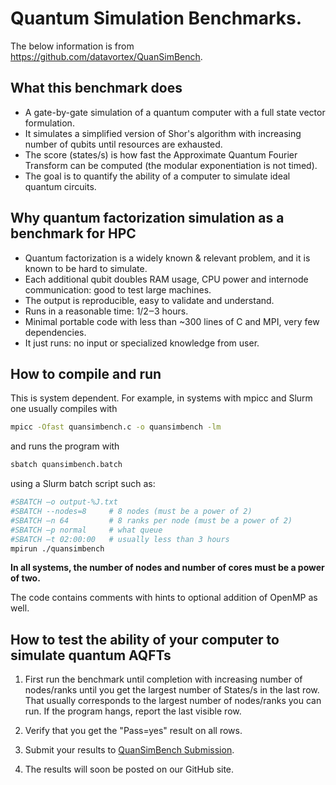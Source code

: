 # Quantum Simulation Benchmarks.
The below information is from https://github.com/datavortex/QuanSimBench.

## What this benchmark does

- A gate-by-gate simulation of a quantum computer with a full state vector formulation. 
- It simulates a simplified version of Shor's algorithm with increasing number of qubits until resources are exhausted.
- The score (states/s) is how fast the Approximate Quantum Fourier Transform can be computed (the modular exponentiation is not timed).  
- The goal is to quantify the ability of a computer to simulate ideal quantum circuits.

## Why quantum factorization simulation as a benchmark for HPC
- Quantum factorization is a widely known & relevant problem, and it is known to be hard to simulate.
- Each additional qubit doubles RAM usage, CPU power and internode communication: good to test large machines.
- The output is reproducible, easy to validate and understand.
- Runs in a reasonable time: 1/2‒3 hours.
- Minimal portable code with less than ~300 lines of C and MPI, very few dependencies.
- It just runs: no input or specialized knowledge from user.

## How to compile and run
This is system dependent. For example, in systems with mpicc and Slurm one usually compiles with
```bash
mpicc -Ofast quansimbench.c -o quansimbench -lm
```
and runs the program with
```bash
sbatch quansimbench.batch
```
using a Slurm batch script such as:
```bash
#SBATCH –o output-%J.txt
#SBATCH --nodes=8     # 8 nodes (must be a power of 2)
#SBATCH –n 64         # 8 ranks per node (must be a power of 2)
#SBATCH –p normal     # what queue
#SBATCH –t 02:00:00   # usually less than 3 hours
mpirun ./quansimbench
```
**In all systems, the number of nodes and number of cores must be a power of two.**

The code contains comments with hints to optional addition of OpenMP as well.

## How to test the ability of your computer to simulate quantum AQFTs

1. First run the benchmark until completion with increasing number of nodes/ranks until you get the largest number of States/s in the last row. That usually corresponds to the largest number of nodes/ranks you can run. If the program hangs, report the last visible row.

2. Verify that you get the "Pass=yes" result on all rows.

3. Submit your results to [QuanSimBench Submission](https://docs.google.com/forms/d/e/1FAIpQLSeVwp_4FZJWyS5UsfBrtxq8PXkKJLoRvgHkpfTuOuJ-wcudiw/viewform?usp=sf_link).

4. The results will soon be posted on our GitHub site.
